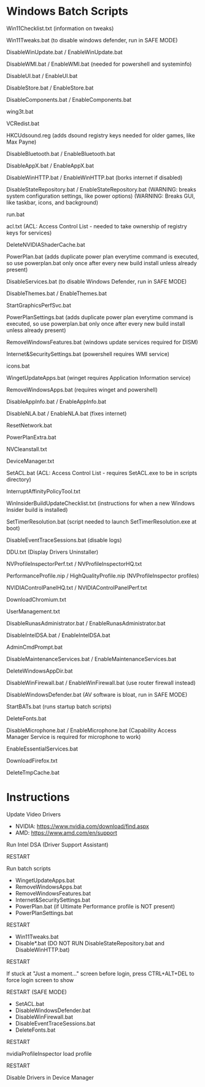 # Windows Batch Scripts
Win11Checklist.txt (information on tweaks)

Win11Tweaks.bat (to disable windows defender, run in SAFE MODE)

DisableWinUpdate.bat / EnableWinUpdate.bat

DisableWMI.bat / EnableWMI.bat (needed for powershell and systeminfo)

DisableUI.bat / EnableUI.bat

DisableStore.bat / EnableStore.bat

DisableComponents.bat / EnableComponents.bat

wing3t.bat

VCRedist.bat

HKCUdsound.reg (adds dsound registry keys needed for older games, like Max Payne)

DisableBluetooth.bat / EnableBluetooth.bat

DisableAppX.bat / EnableAppX.bat

DisableWinHTTP.bat / EnableWinHTTP.bat (borks internet if disabled)

DisableStateRepository.bat / EnableStateRepository.bat (WARNING: breaks system configuration settings, like power options) (WARNING: Breaks GUI, like taskbar, icons, and background)

run.bat

acl.txt (ACL: Access Control List - needed to take ownership of registry keys for services)

DeleteNVIDIAShaderCache.bat

PowerPlan.bat (adds duplicate power plan everytime command is executed, so use powerplan.bat only once after every new build install unless already present)

DisableServices.bat (to disable Windows Defender, run in SAFE MODE)

DisableThemes.bat / EnableThemes.bat

StartGraphicsPerfSvc.bat

PowerPlanSettings.bat (adds duplicate power plan everytime command is executed, so use powerplan.bat only once after every new build install unless already present)

RemoveWindowsFeatures.bat (windows update services required for DISM)

Internet&SecuritySettings.bat (powershell requires WMI service)

icons.bat

WingetUpdateApps.bat (winget requires Application Information service)

RemoveWindowsApps.bat (requires winget and powershell)

DisableAppInfo.bat / EnableAppInfo.bat

DisableNLA.bat / EnableNLA.bat (fixes internet)

ResetNetwork.bat

PowerPlanExtra.bat

NVCleanstall.txt

DeviceManager.txt

SetACL.bat (ACL: Access Control List - requires SetACL.exe to be in scripts directory)

InterruptAffinityPolicyTool.txt

WinInsiderBuildUpdateChecklist.txt (instructions for when a new Windows Insider build is installed)

SetTimerResolution.bat (script needed to launch SetTimerResolution.exe at boot)

DisableEventTraceSessions.bat (disable logs)

DDU.txt (Display Drivers Uninstaller)

NVProfileInspectorPerf.txt / NVProfileInspectorHQ.txt

PerformanceProfile.nip / HighQualityProfile.nip (NVProfileInspector profiles)

NVIDIAControlPanelHQ.txt / NVIDIAControlPanelPerf.txt

DownloadChromium.txt

UserManagement.txt

DisableRunasAdministrator.bat / EnableRunasAdministrator.bat

DisableIntelDSA.bat / EnableIntelDSA.bat

AdminCmdPrompt.bat

DisableMaintenanceServices.bat / EnableMaintenanceServices.bat

DeleteWindowsAppDir.bat

DisableWinFirewall.bat / EnableWinFirewall.bat (use router firewall instead)

DisableWindowsDefender.bat (AV software is bloat, run in SAFE MODE)

StartBATs.bat (runs startup batch scripts)

DeleteFonts.bat

DisableMicrophone.bat / EnableMicrophone.bat (Capability Access Manager Service is required for microphone to work)

EnableEssentialServices.bat

DownloadFirefox.txt

DeleteTmpCache.bat

# Instructions
Update Video Drivers
 - NVIDIA: https://www.nvidia.com/download/find.aspx
 - AMD: https://www.amd.com/en/support

Run Intel DSA (Driver Support Assistant)

RESTART

Run batch scripts
 - WingetUpdateApps.bat
 - RemoveWindowsApps.bat
 - RemoveWindowsFeatures.bat
 - Internet&SecuritySettings.bat
 - PowerPlan.bat (if Ultimate Performance profile is NOT present)
 - PowerPlanSettings.bat

RESTART

 - Win11Tweaks.bat
 - Disable*.bat (DO NOT RUN DisableStateRepository.bat and DisableWinHTTP.bat)

RESTART

If stuck at "Just a moment..." screen before login, press CTRL+ALT+DEL to force login screen to show

RESTART (SAFE MODE)

 - SetACL.bat
 - DisableWindowsDefender.bat
 - DisableWinFirewall.bat
 - DisableEventTraceSessions.bat
 - DeleteFonts.bat

RESTART

nvidiaProfileInspector load profile

RESTART

Disable Drivers in Device Manager
